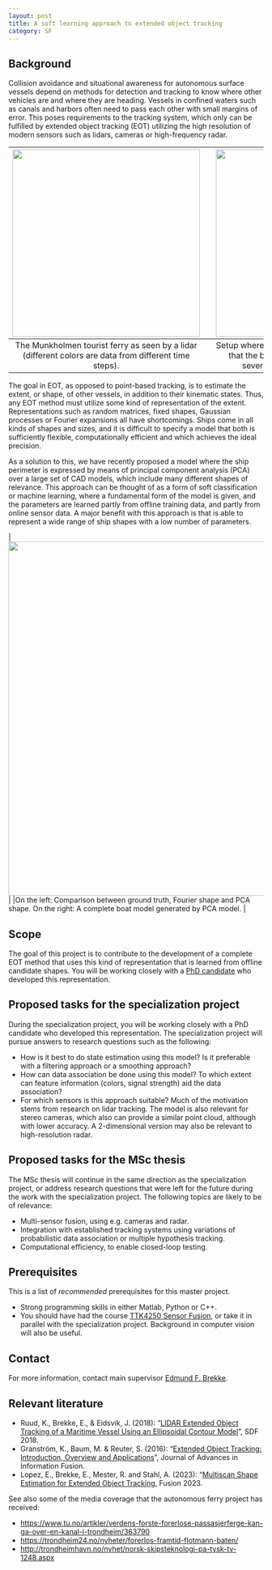 ```yaml
---
layout: post
title: A soft learning approach to extended object tracking
category: SF
---
```



## Background

Collision avoidance and situational awareness for autonomous surface vessels depend on methods for detection and tracking to know where other vehicles are and where they are heading. Vessels in confined waters such as canals and harbors often need to pass each other with small margins of error. This poses requirements to the tracking system, which only can be fulfilled by extended object tracking (EOT) utilizing the high resolution of modern sensors such as lidars, cameras or high-frequency radar. 


| <img src="{{site.url}}/assets/munkholmdeparting.png" width="370"> | | <img src="{{site.url}}/assets/lidar-and-camera.jpg" width="370"> |
|:---:| :---: |:---:|
| The Munkholmen tourist ferry as seen by a lidar (different colors are data from different time steps). | | Setup where the lidar were recorded. It is evident that the boats in the background will cover several degrees in the field of view.|


The goal in EOT, as opposed to point-based tracking, is to estimate the extent, or shape, of other vessels, in addition to their kinematic states. Thus, any EOT method must utilize some kind of representation of the extent. Representations such as random matrices, fixed shapes, Gaussian processes or Fourier expansions all have shortcomings. Ships come in all kinds of shapes and sizes, and it is difficult to specify a model that both is sufficiently flexible, computationally efficient and which achieves the ideal precision. 

As a solution to this, we have recently proposed a model where the ship perimeter is expressed by means of principal component analysis (PCA) over a large set of CAD models, which include many different shapes of relevance. This approach can be thought of as a form of soft classification or machine learning, where a fundamental form of the model is given, and the parameters are learned partly from offline training data, and partly from online sensor data. A major benefit with this approach is that is able to represent a wide range of ship shapes with a low number of parameters.  


| <img src="{{site.url}}/assets/pcaship.png" width="700"> | 
|On the left: Comparison between ground truth, Fourier shape and PCA shape. On the right: A complete boat model generated by PCA model. |

## Scope

The goal of this project is to contribute to the development of a complete EOT method that uses this kind of representation that is learned from offline candidate shapes. You will be working closely with a [PhD candidate](https://www.ntnu.no/ansatte/ernesto.lopez) who developed this representation. 



## Proposed tasks for the specialization project

During the specialization project, you will be working closely with a PhD candidate who developed this representation. 
The specialization project will pursue answers to research questions such as the following:

* How is it best to do state estimation using this model? Is it preferable with a filtering approach or a smoothing approach?
* How can data association be done using this model? To which extent can feature information (colors, signal strength) aid the data association?
* For which sensors is this approach suitable? Much of the motivation stems from research on lidar tracking. The model is also relevant for stereo cameras, which also can provide a similar point cloud, although with lower accuracy. A 2-dimensional version may also be relevant to high-resolution radar. 


## Proposed tasks for the MSc thesis 

The MSc thesis will continue in the same direction as the specialization project, or address research questions that were left for the future during the work with the specialization project. The following topics are likely to be of relevance:

* Multi-sensor fusion, using e.g. cameras and radar. 
* Integration with established tracking systems using variations of probabilistic data association or multiple hypothesis tracking. 
* Computational efficiency, to enable closed-loop testing. 

## Prerequisites
This is a list of *recommended* prerequisites for this master project.

- Strong programming skills in either Matlab, Python or C++. 
- You should have had the course [TTK4250 Sensor Fusion](https://www.ntnu.no/studier/emner/TTK4250#tab=omEmnet), or take it in parallel with the specialization project. Background in computer vision will also be useful. 


## Contact 
For more information, contact main supervisor [Edmund F. Brekke](http://www.ntnu.no/ansatte/edmundfo).

## Relevant literature

* Ruud, K., Brekke, E., & Eidsvik, J. (2018): “[LIDAR Extended Object Tracking of a Maritime Vessel Using an Ellipsoidal Contour Model](https://www.researchgate.net/publication/328890666_LIDAR_Extended_Object_Tracking_of_a_Maritime_Vessel_Using_an_Ellipsoidal_Contour_Model)”, SDF 2018.
* Granström, K., Baum, M. & Reuter, S. (2016): “[Extended Object Tracking: Introduction, Overview and Applications](https://arxiv.org/abs/1604.00970)”, Journal of Advances in Information Fusion.
* Lopez, E., Brekke, E., Mester, R. and Stahl, A. (2023): “[Multiscan Shape Estimation for Extended Object Tracking](https://ieeexplore.ieee.org/document/10224154), Fusion 2023.


See also some of the media coverage that the autonomous ferry project has received:

- <a href="https://www.tu.no/artikler/verdens-forste-forerlose-passasjerferge-kan-ga-over-en-kanal-i-trondheim/363790">https://www.tu.no/artikler/verdens-forste-forerlose-passasjerferge-kan-ga-over-en-kanal-i-trondheim/363790</a>
- <a href="https://trondheim24.no/nyheter/forerlos-framtid-flotmann-baten/">https://trondheim24.no/nyheter/forerlos-framtid-flotmann-baten/</a>
- <a href="http://trondheimhavn.no/nyhet/norsk-skipsteknologi-pa-tysk-tv-1248.aspx">http://trondheimhavn.no/nyhet/norsk-skipsteknologi-pa-tysk-tv-1248.aspx</a>

